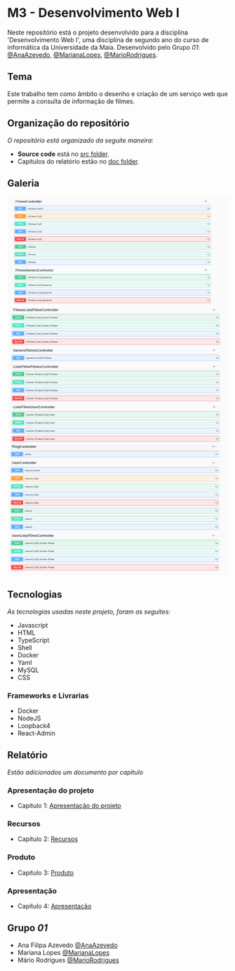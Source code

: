 # M3 - Desenvolvimento Web I

Neste repositório está o projeto desenvolvido para a disciplina 'Desenvolvimento Web I', uma disciplina de segundo ano do curso de informática da Universidade da Maia. Desenvolvido pelo Grupo _01_: [@AnaAzevedo](https://github.com/AnaAzevedo2), [@MarianaLopes](https://github.com/marlope02), [@MarioRodrigues](https://github.com/MarioRodrigues2304).

## Tema 

Este trabalho tem como âmbito o desenho e criação de um serviço web que permite a consulta de informação de filmes.

## Organização do repositório 

_O repositório está organizado da seguite maneira:_
* **Source code** está no [src folder](src/).
* Capítulos do relatório estão no [doc folder](doc/).


## Galeria 

![Recursos1](doc/images/image11.png)
![Recursos2](doc/images/image12.png)
![Recursos3](doc/images/image13.png)

## Tecnologias 

_As tecnologias usadas neste projeto, foram as seguites:_
* Javascript
* HTML
* TypeScript
* Shell
* Docker
* Yaml
* MySQL
* CSS


### Frameworks e Livrarias 

* Docker
* NodeJS
* Loopback4
* React-Admin

## Relatório
_Estão adicionados um documento por capítulo_

### Apresentação do projeto
* Capítulo 1: [Apresentação do projeto](doc/c1.md)
### Recursos
* Capítulo 2: [Recursos](doc/c2.md)
### Produto
* Capítulo 3: [Produto](doc/c3.md)
### Apresentação
* Capítulo 4: [Apresentação](doc/c4.md)

## Grupo _01_
* Ana Filipa Azevedo [@AnaAzevedo](https://github.com/AnaAzevedo2) 
* Mariana Lopes [@MarianaLopes](https://github.com/marlope02) 
* Mário Rodrigues [@MarioRodrigues](https://github.com/MarioRodrigues2304)

